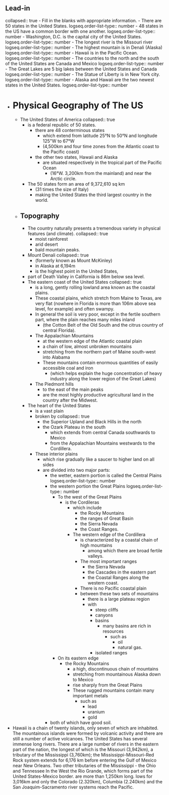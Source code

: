 ## Lead-in
collapsed:: true
	- Fill in the blanks with appropriate information.
		- There are 50 states in the United States.
		  logseq.order-list-type:: number
		- 48 states in the US have a common border with one another.
		  logseq.order-list-type:: number
		- Washington, D.C. is the capital city of the United States.
		  logseq.order-list-type:: number
		- The longest river is the Missouri river
		  logseq.order-list-type:: number
		- The highest mountain is in Denali (Alaska)
		  logseq.order-list-type:: number
		- Hawaii is in the Pacific Ocean.
		  logseq.order-list-type:: number
		- The countries to the north and the south of the United States are Canada and Mexico
		  logseq.order-list-type:: number
		- The Great Lakes are 5 big lakes between the United States and Canada
		  logseq.order-list-type:: number
		- The Statue of Liberty is in New York city.
		  logseq.order-list-type:: number
		- Alaska and Hawaii are the two newest states in the United States.
		  logseq.order-list-type:: number
- # Physical Geography of The US
	- The United States of America
	  collapsed:: true
		- is a federal republic of 50 states.
			- there are 48 conterminous states
				- which extend from latitude 25°N to 50°N and longitude 125"W to 67°W
				- (4,500km and four time zones from the Atlantic coast to the Pacific coast)
			- the other two states, Hawaii and Alaska
				- are situated respectively in the tropical part of the Pacific Ocean
					- (16°W. 3,200km from the mainland) and near the Arctic circle.
		- The 50 states form an area of 9,372,610 sq km
			- (31 times the size of Italy)
			- making the United States the third largest country in the world.
	- ## Topography
		- The country naturally presents a tremendous variety in physical features (and climate).
		  collapsed:: true
			- moist rainforest
			- arid desert
			- bald mountain peaks.
		- Mount Denali
		  collapsed:: true
			- (formerly known as Mount McKinley)
			- in Alaska at 6,194m
			- is the highest point in the United States,
		- part of Death Valley in California is 86m below sea level.
		- The eastern coast of the United States
		  collapsed:: true
			- is a long, gently rolling lowland area known as the coastal plains.
			- These coastal plains, which stretch from Maine to Texas, are very flat (nowhere in Florida is more than 106m above sea level, for example) and often swampy.
			- In general the soil is very poor, except in the fertile southern part, where the plain reaches many miles inland
				- (the Cotton Belt of the Old South and the citrus country of central Florida).
			- The Appalachian Mountains
				- at the western edge of the Atlantic coastal plain
				- a chain of low, almost unbroken mountains
				- stretching from the northern part of Maine south-west into Alabama
				- These mountains contain enormous quantities of easily accessible coal and iron
					- (which helps explain the huge concentration of heavy industry along the lower region of the Great Lakes)
			- The Piedmont hills
				- to the east of the main peaks
				- are the most highly productive agricultural land in the country after the Midwest.
		- The heart of the United States
			- is a vast plain
			- broken by
			  collapsed:: true
				- the Superior Upland and Black Hills in the north
				- the Ozark Plateau in the south
					- which extends from central Canada southwards to Mexico
					- from the Appalachian Mountains westwards to the Cordillera.
			- These interior plains
				- which rise gradually like a saucer to higher land on all sides
				- are divided into two major parts:
					- the wetter, eastern portion is called the Central Plains
					  logseq.order-list-type:: number
					- the western portion the Great Plains
					  logseq.order-list-type:: number
						- To the west of the Great Plains
							- is the Cordileras
								- which include
									- the Rocky Mountains
									- the ranges of Great Basin
									- the Sierra Nevada
									- the Coast Ranges.
								- The western edge of the Cordillera
									- is characterized by a coastal chain of high mountains
										- among which there are broad fertile valleys.
									- The most important ranges
										- the Sierra Nevada
										- the Cascades in the eastern part
										- the Coastal Ranges along the western coast.
									- There is no Pacific coastal plain
									- between these two sets of mountains
										- there is a large plateau region
										- with
											- steep cliffs
											- canyons
											- basins
												- many basins are rich in resources
													- such as
														- oil
														- natural gas.
											- isolated ranges
						- On its eastern edge
							- the Rocky Mountains
								- a high, discontinuous chain of mountains
								- stretching from mountainous Alaska down to Mexico
								- rise sharply from the Great Plains
								- These rugged mountains contain many important metals
									- such as
										- lead
										- uranium
										- gold
					- both of which have good soil.
- Hawaii is a chain of twenty islands, only seven of which are inhabited. The mountainous islands were formed by volcanic activity and there are still a number of active volcanoes.
  The United States has several immense long rivers. There are a large number of rivers in the eastern part of the nation, the longest of which is the Missouri (3,942km), a tributary of the Mississippi (3,760km); the Mississippi-Missouri-Red Rock system extends for 6,176 km before entering the Gulf of Mexico near New Orleans. Two other tributaries of the Mississippi - the Ohio and Tennessee In the West the Rio Grande, which forms part of the United States-Mexico border. are more than 1,250km long. lows for 3,016km and only the Colorado (2.320km), Columbia (2.240km) and the San Joaquim-Sacramento river systems reach the Pacific.